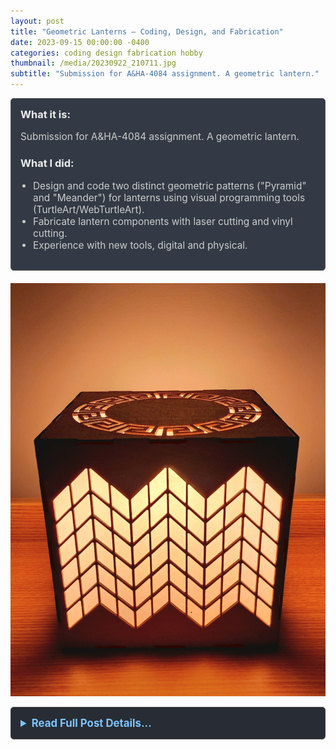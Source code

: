 ```yaml
---
layout: post
title: "Geometric Lanterns – Coding, Design, and Fabrication"
date: 2023-09-15 00:00:00 -0400
categories: coding design fabrication hobby
thumbnail: /media/20230922_210711.jpg
subtitle: "Submission for A&HA-4084 assignment. A geometric lantern."
---
```


<div style="padding: 15px; border: 1px solid #555; border-radius: 5px; margin-bottom: 20px; background-color: #333a45;">
  <h3 style="margin-top: 0; color: #eee;">What it is:</h3>
  <p style="font-size: 1.1em; color: #ccc;">Submission for A&HA-4084 assignment. A geometric lantern.</p>
  
  <h3 style="color: #eee;">What I did:</h3>
  <ul style="font-size: 1.1em; list-style-type: disc; padding-left: 20px; color: #ccc;">
    <li>Design and code two distinct geometric patterns ("Pyramid" and "Meander") for lanterns using visual programming tools (TurtleArt/WebTurtleArt).</li>
    <li>Fabricate lantern components with laser cutting and vinyl cutting.</li>
    <li>Experience with new tools, digital and physical.</li>
  </ul>
</div>

![Geometric Lantern](/media/20230922_210711.jpg)

<details style="margin-bottom: 20px; background-color: #282c34; padding: 15px; border-radius: 5px; border: 1px solid #444;">
  <summary style="cursor: pointer; font-weight: bold; color: #7cc5ff; font-size: 1.2em;">Read Full Post Details...</summary>
  <div style="padding-top: 15px; color: #bbb;" markdown="1">

## Ancient Pattern One

![Pyramid](/media/american-8-2.png)

**"Pyramid"** is inspired by (most famously) Native American zigzag or chevron patterns.

The script starts with a single parallelogram in the bottom left and completes a column up.

The script is variable wherein changing the number of "repeat" shapes per column shortens the overall pattern.

The code uses all three available variables and nine capped sections. I attempted to also control for the size of each parallelogram, but did not test frequently enough, and thus this function does not work. This was a lesson learned – to run the code frequently, perhaps even after each modification.

### Examples of Repeat Values
<div style="display: flex; flex-wrap: wrap;">
  <div style="flex: 1; margin: 5px;">
    <img src="/media/Screenshot-2023-09-15-232027-768x614.png" alt="Repeat 1" style="width: 100%;">
    <p>**repeat = 1**</p>
  </div>
  <div style="flex: 1; margin: 5px;">
    <img src="/media/american-screenshot-repeat-3-1-768x613.png" alt="Repeat 3" style="width: 100%;">
    <p>**repeat = 3**</p>
  </div>
  <div style="flex: 1; margin: 5px;">
    <img src="/media/american-8-3-768x614.png" alt="Repeat 6" style="width: 100%;">
    <p>**repeat = 6**</p>
  </div>
</div>

### Attempts at Variable Sizes
<div style="display: flex; flex-wrap: wrap;">
  <div style="flex: 1; margin: 5px;">
    <img src="/media/american-screenshot-size-50-2048x1639.png" alt="Variable Size Smaller" style="width: 100%;">
    <p>**Attempt at variable size (smaller)**</p>
  </div>
  <div style="flex: 1; margin: 5px;">
    <img src="/media/american-8-2.png" alt="Variable Size 60" style="width: 100%;">
    <p>**side length: 60**</p>
  </div>
  <div style="flex: 1; margin: 5px;">
    <img src="/media/american-screenshot-size-70-2048x1636.png" alt="Variable Size Larger" style="width: 100%;">
    <p>**Attempt at variable size (larger)**</p>
  </div>
</div>

<hr>

## Ancient Pattern Two


![Meander](/media/Screenshot-2023-09-16-222738-2-2048x1639.png)

**"Meander"** is an ancient pattern commonly attributed to ancient Greeks. The pattern is also known as a Greek Key.

In my first attempt, I tried drawing the shape of a single key and repeating the pattern. It became clear that it would be difficult to make a perfectly circular shape. I was set on making the Meander pattern, so I took a new approach.

Working from the outside-in, I found an example pattern and segmented the design into 9 layers, and traced each line with a black pencil after completing the line in WebTurtleArt.

### Additional Images
<div style="display: flex; flex-wrap: wrap;">
  <div style="flex: 1; margin: 5px;">
    <img src="/media/greek-1-1.png" alt="Greek Key 1" style="width: 100%;">
  </div>
  <div style="flex: 1; margin: 5px;">
    <img src="/media/Screenshot-2023-09-16-231941-2048x1643.png" alt="Greek Key 2" style="width: 100%;">
  </div>
</div>
<div style="display: flex; flex-wrap: wrap;">
  <div style="flex: 1; margin: 5px;">
    <img src="/media/greek2.png" alt="Greek Key 3" style="width: 100%;">
  </div>
  <div style="flex: 1; margin: 5px;">
    <img src="/media/Screenshot-2023-09-16-040713-2048x1630.png" alt="Greek Key 4" style="width: 100%;">
  </div>
</div>
<div style="display: flex; flex-wrap: wrap;">
  <div style="flex: 1; margin: 5px;">
    <img src="/media/Screenshot-2023-09-16-211016-2048x1630.png" alt="Greek Key 5" style="width: 100%;">
  </div>
  <div style="flex: 1; margin: 5px;">
    <img src="/media/Screenshot-2023-09-16-211537-2048x1627.png" alt="Greek Key 6" style="width: 100%;">
  </div>
</div>
<div style="display: flex; flex-wrap: wrap;">
  <div style="flex: 1; margin: 5px;">
    <img src="/media/Screenshot-2023-09-16-213156-2048x1644.png" alt="Greek Key 7" style="width: 100%;">
  </div>
</div>

## Assembly

<div style="display: flex; flex-wrap: wrap;">
  <div style="flex: 1; margin: 5px;">
    <img src="/media/20230918_213401-2-2048x1536.jpg" alt="Assembly 1" style="width: 100%;">
  </div>
  <div style="flex: 1; margin: 5px;">
    <img src="/media/20230918_220732-1-2048x1536.jpg" alt="Assembly 2" style="width: 100%;">
  </div>
</div>
<div style="display: flex; flex-wrap: wrap;">
  <div style="flex: 1; margin: 5px;">
    <img src="/media/20230918_2231111-2048x1536.jpg" alt="Assembly 3" style="width: 100%;">
  </div>
  <div style="flex: 1; margin: 5px;">
    <img src="/media/20230922_142303-2-2048x1536.jpg" alt="Assembly 4" style="width: 100%;">
  </div>
</div>
<div style="display: flex; flex-wrap: wrap;">
  <div style="flex: 1; margin: 5px;">
    <img src="/media/20230922_154604-3-2048x1536.jpg" alt="Assembly 5" style="width: 100%;">
  </div>
</div>

Magin and Kelly were friendly and helpful in the Thingspace. I appreciate learning to use Adobe Illustrator a bit better, and learning to use the laser printing machine, as well as the vinyl cutter.

I used a lightbulb holder ($9 Amazon) and a WiZ LED Lightbulb (E27) to illuminate the lantern. Light is diffused through five sheets of stabilizer material.

## Reflecting on TurtleArt design

Looking at the lamp at 45°, the otherwise straight (I think) lines distort to look crooked. I like this effect, but upon redesign I would take this into consideration (as I originally planned!) and control for parallelogram (variable) size.

Another potential design modification would be making a rectangular design with flush edges, meaning cutting out the would-be cut-off parallelograms.

<div style="display: flex; flex-wrap: wrap;">
  <div style="flex: 1; margin: 5px;">
    <img src="/media/20230922_232159-2048x1536.jpg" alt="Reflecting 1" style="width: 100%;">
  </div>
  <div style="flex: 1; margin: 5px;">
    <img src="/media/20230918_2231111-2048x1536.jpg" alt="Reflecting 2" style="width: 100%;">
  </div>
</div>
<div style="display: flex; flex-wrap: wrap;">
  <div style="flex: 1; margin: 5px;">
    <img src="/media/20230922_234006-5-2048x2037.jpg" alt="Reflecting 3" style="width: 100%;">
  </div>
  <div style="flex: 1; margin: 5px;">
    <img src="/media/20230922_154604-3-2048x1536.jpg" alt="Reflecting 4" style="width: 100%;">
  </div>
</div>
<div style="display: flex; flex-wrap: wrap;">
  <div style="flex: 1; margin: 5px;">
    <img src="/media/20230918_220732-1-2048x1536.jpg" alt="Reflecting 5" style="width: 100%;">
  </div>
  <div style="flex: 1; margin: 5px;">
    <img src="/media/20230918_213401-2-2048x1536.jpg" alt="Reflecting 6" style="width: 100%;">
  </div>
</div>

  </div>
</details>
